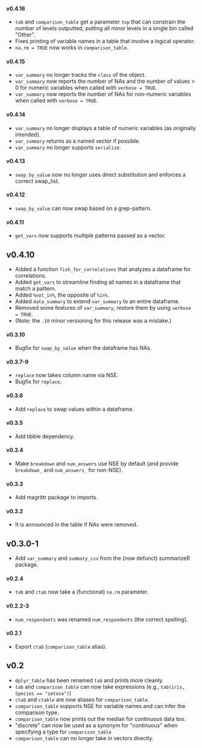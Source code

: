#### v0.4.16

* `tab` and `comparison_table` get a parameter `top` that can constrain the number of levels outputted, putting all minor levels in a single bin called "Other".
* Fixes printing of variable names in a table that involve a logical operator.
* `na.rm = TRUE` now works in `comparison_table`.

#### v0.4.15

* `var_summary` no longer tracks the `class` of the object.
* `var_summary` now reports the number of NAs and the number of values > 0 for numeric variables when called with `verbose = TRUE`.
* `var_summary` now reports the number of NAs for non-numeric variables when called with `verbose = TRUE`.

#### v0.4.14

* `var_summary` no longer displays a table of numeric variables (as originally intended).
* `var_summary` returns as a named vector if possible.
* `var_summary` no longer supports `serialize`.

#### v0.4.13

* `swap_by_value` now no longer uses direct substitution and enforces a correct swap_list.

#### v0.4.12

* `swap_by_value` can now swap based on a grep-pattern.

#### v0.4.11

* `get_vars` now supports multiple patterns passed as a vector.

## v0.4.10

* Added a function `fish_for_correlations` that analyzes a dataframe for correlations.
* Added `get_vars` to streamline finding all names in a dataframe that match a pattern.
* Added `%not_in%`, the opposite of `%in%`.
* Added `data_summary` to extend `var_summary` to an entire dataframe.
* Removed some features of `var_summary`, restore them by using `verbose = TRUE`.
* (Note: the `.10` minor versioning for this release was a mistake.)




#### v0.3.10

* Bugfix for `swap_by_value` when the dataframe has NAs.

#### v0.3.7-9

* `replace` now takes column name via NSE.
* Bugfix for `replace`.

#### v0.3.6

* Add `replace` to swap values within a dataframe.

#### v0.3.5

* Add tibble dependency.

#### v0.3.4

* Make `breakdown` and `num_answers` use NSE by default (and provide `breakdown_` and `num_answers_` for non-NSE).

#### v0.3.3

* Add magrittr package to imports.

#### v0.3.2

* It is announced in the table if NAs were removed.

## v0.3.0-1

* Add `var_summary` and `summary_csv` from the (now defunct) summarizeR package.




#### v0.2.4

* `tab` and `ctab` now take a (functional) `na.rm` parameter.

#### v0.2.2-3

* `num_respondants` was renamed `num_respondents` (the correct spelling).

#### v0.2.1

* Export `ctab` (`comparison_table` alias).

## v0.2

* `dplyr_table` has been renamed `tab` and prints more cleanly.
* `tab` and `comparison_table` can now take expressions (e.g., `tab(iris, Species == "setosa")`)
* `ctab` and `ctable` are now aliases for `comparison_table`.
* `comparison_table` supports NSE for variable names and can infer the comparison type.
* `comparison_table` now prints out the median for continuous data too.
* "discrete" can now be used as a synonym for "continuous" when specifying a type for `comparison_table`
* `comparison_table` can no longer take in vectors directly.
